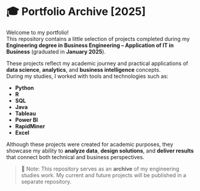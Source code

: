# 🎓 Portfolio Archive [2025]

Welcome to my portfolio!  
This repository contains a little selection of projects completed during my **Engineering degree in Business Engineering – Application of IT in Business** (graduated in **January 2025**).

These projects reflect my academic journey and practical applications of **data science**, **analytics**, and **business intelligence** concepts.  
During my studies, I worked with tools and technologies such as:

- **Python**
- **R**
- **SQL**
- **Java**
- **Tableau**
- **Power BI**
- **RapidMiner**
- **Excel**

Although these projects were created for academic purposes, they showcase my ability to **analyze data**, **design solutions**, and **deliver results** that connect both technical and business perspectives.

> 📌 Note: This repository serves as an **archive** of my engineering studies work. My current and future projects will be published in a separate repository.
